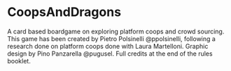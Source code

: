 # CoopsAndDragons
A card based boardgame on exploring platform coops and crowd sourcing.
This game has been created by Pietro Polsinelli @ppolsinelli, following a research done on platform coops done with Laura Martelloni. Graphic design by Pino Panzarella @pugusel.
Full credits at the end of the rules booklet.
